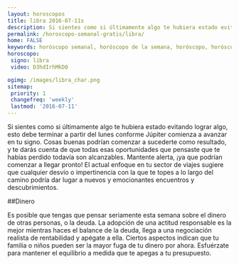 ```yaml
---
layout: horoscopos
title: libra 2016-07-11s 
description: Si sientes como si últimamente algo te hubiera estado evitando lograr algo, esto debe terminar a partir del lunes conforme Júpiter comienza a avanzar en tu signo. Cosas buenas podrían comenzar a sucederte como resultado, y te darás cuenta de que todas esas oportunidades que pensaste que te habías perdido todavía son alcanzables. Mantente alerta, ¡ya que podrían comenzar a llegar pronto! El actual enfoque en tu sector de viajes sugiere que cualquier desvío o impertinencia con la que te topes a lo largo del camino podría dar lugar a nuevos y emocionantes encuentros y descubrimientos.   
permalink: /horoscopo-semanal-gratis/libra/
home: FALSE
keywords: horóscopo semanal, horóscopo de la semana, horóscopo, horóscopo gratis,horóscopos, horóscopo esperanza gracia, horoscopos libra la semana, horóscopos gratis, Tarot, Astrologia, Zodíaco, libra, horoscopo gratis
horoscopo:
 signo: libra
 video: D3hdIrhMkD0

ogimg: /images/libra_char.png
sitemap:
 priority: 1
 changefreq: 'weekly'
 lastmod: '2016-07-11'
---
```



Si sientes como si últimamente algo te hubiera estado evitando lograr algo, esto debe terminar a partir del lunes conforme Júpiter comienza a avanzar en tu signo. Cosas buenas podrían comenzar a sucederte como resultado, y te darás cuenta de que todas esas oportunidades que pensaste que te habías perdido todavía son alcanzables. Mantente alerta, ¡ya que podrían comenzar a llegar pronto! El actual enfoque en tu sector de viajes sugiere que cualquier desvío o impertinencia con la que te topes a lo largo del camino podría dar lugar a nuevos y emocionantes encuentros y descubrimientos.   

##Dinero

Es posible que tengas que pensar seriamente esta semana sobre el dinero de otras personas, o la deuda. La adopción de una actitud responsable es la mejor mientras haces el balance de la deuda, llega a una negociación realista de rentabilidad y apégate a ella. Ciertos aspectos indican que tu familia o niños pueden ser la mayor fuga de tu dinero por ahora. Esfuérzate para mantener el equilibrio a medida que te apegas a tu presupuesto.